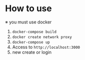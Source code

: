 # How to use
※ you must use docker
1. `docker-compose build` 
2. `docker create network proxy`
3. `docker-compose up`  
4. Access to `http://localhost:3000`
5. new create or login
